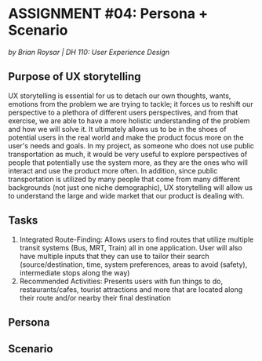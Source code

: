 # ASSIGNMENT #04: Persona + Scenario
_by Brian Roysar | DH 110: User Experience Design_

## Purpose of UX storytelling
UX storytelling is essential for us to detach our own thoughts, wants, emotions from the problem we are trying to tackle; it forces us to reshift our perspective to a plethora of different users perspectives, and from that exercise, we are able to have a more holistic understanding of the problem and how we will solve it. It ultimately allows us to be in the shoes of potential users in the real world and make the product focus more on the user's needs and goals. In my project, as someone who does not use public transportation as much, it would be very useful to explore perspectives of people that potentially use the system more, as they are the ones who will interact and use the product more often. In addition, since public transportation is utilized by many people that come from many different backgrounds (not just one niche demographic), UX storytelling will allow us to understand the large and wide market that our product is dealing with.

## Tasks
1. Integrated Route-Finding: Allows users to find routes that utilize multiple transit systems (Bus, MRT, Train) all in one application. User will also have multiple inputs that they can use to tailor their search (source/destination, time, system preferences, areas to avoid (safety), intermediate stops along the way)
2. Recommended Activities: Presents users with fun things to do, restaurants/cafes, tourist attractions and more that are located along their route and/or nearby their final destination


## Persona

## Scenario

